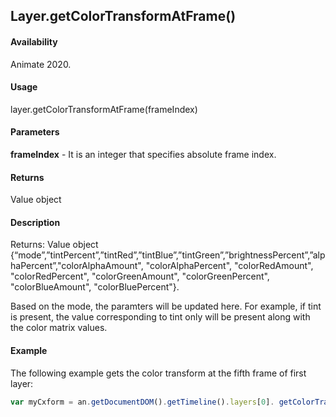 ## Layer.getColorTransformAtFrame() 

#### Availability

Animate 2020.

#### Usage

layer.getColorTransformAtFrame(frameIndex)  

#### Parameters

**frameIndex** - It is an integer that specifies absolute frame index.

#### Returns

Value object

#### Description

Returns: Value object {“mode”,”tintPercent”,”tintRed”,”tintBlue”,”tintGreen”,”brightnessPercent”,”alphaPercent”,"colorAlphaAmount", "colorAlphaPercent", "colorRedAmount", "colorRedPercent", "colorGreenAmount", "colorGreenPercent", "colorBlueAmount", "colorBluePercent"}.

Based on the mode, the paramters will be updated here. For example, if tint is present, the value corresponding to tint only will be present along with the color matrix values.

#### Example

The following example gets the color transform at the fifth frame of first layer:

```javascript
var myCxform = an.getDocumentDOM().getTimeline().layers[0]. getColorTransformAtFrame (4);
```
